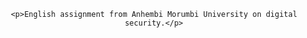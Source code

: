 <div align="center">

    <p>English assignment from Anhembi Morumbi University on digital security.</p>

</div>

<br/>

